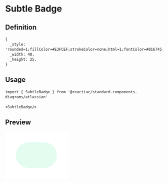 # Subtle Badge

## Definition

```
{
  _style: 'rounded=1;fillColor=#E3FCEF;strokeColor=none;html=1;fontColor=#016745;align=center;verticalAlign=middle;whiteSpace=wrap;fontSize=18;fontStyle=0;arcSize=50;sketch=0;',
  _width: 40,
  _height: 25,
}
```

## Usage

```
import { SubtleBadge } from '@reactiac/standard-components-diagrams/atlassian'

<SubtleBadge/>
```

## Preview

<img src="./subtle-badge.png" width="200"/>
